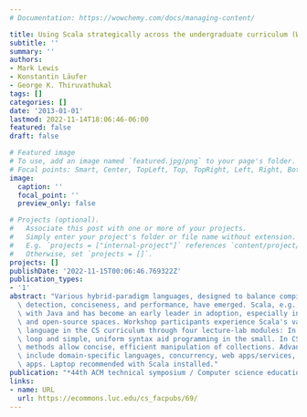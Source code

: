 ```yaml
---
# Documentation: https://wowchemy.com/docs/managing-content/

title: Using Scala strategically across the undergraduate curriculum (Workshop)
subtitle: ''
summary: ''
authors:
- Mark Lewis
- Konstantin Läufer
- George K. Thiruvathukal
tags: []
categories: []
date: '2013-01-01'
lastmod: 2022-11-14T18:06:46-06:00
featured: false
draft: false

# Featured image
# To use, add an image named `featured.jpg/png` to your page's folder.
# Focal points: Smart, Center, TopLeft, Top, TopRight, Left, Right, BottomLeft, Bottom, BottomRight.
image:
  caption: ''
  focal_point: ''
  preview_only: false

# Projects (optional).
#   Associate this post with one or more of your projects.
#   Simply enter your project's folder or file name without extension.
#   E.g. `projects = ["internal-project"]` references `content/project/deep-learning/index.md`.
#   Otherwise, set `projects = []`.
projects: []
publishDate: '2022-11-15T00:06:46.769322Z'
publication_types:
- '1'
abstract: "Various hybrid-paradigm languages, designed to balance compile-time error\
  \ detection, conciseness, and performance, have emerged. Scala, e.g., is interoperable\
  \ with Java and has become an early leader in adoption, especially in the start-up\
  \ and open-source spaces. Workshop participants experience Scala's value as a teaching\
  \ language in the CS curriculum through four lecture-lab modules: In CS1, the read-eval-print\
  \ loop and simple, uniform syntax aid programming in the small. In CS2, higher-order\
  \ methods allow concise, efficient manipulation of collections. Advanced topics\
  \ include domain-specific languages, concurrency, web apps/services, and mobile\
  \ apps. Laptop recommended with Scala installed."
publication: "*44th ACM technical symposium / Computer science education (SIGCSE '13)*"
links:
- name: URL
  url: https://ecommons.luc.edu/cs_facpubs/69/
---
```

